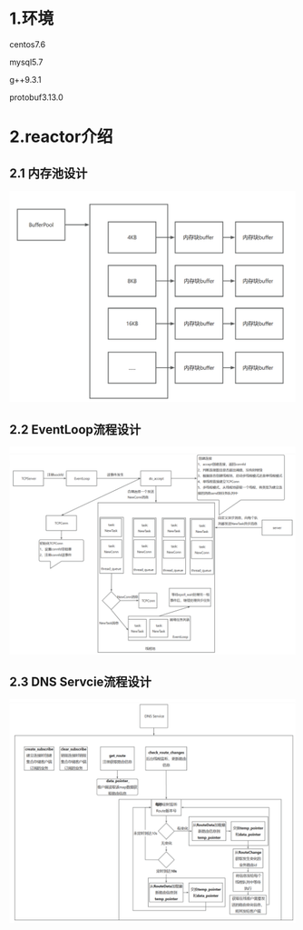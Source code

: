 # 1.环境
centos7.6

mysql5.7

g++9.3.1

protobuf3.13.0

# 2.reactor介绍
## 2.1 内存池设计
![内存池.png](./_img/内存池.png)
## 2.2 EventLoop流程设计
![EventLoop.png](./_img/EventLoop.png)
## 2.3 DNS Servcie流程设计
![DNS Service.png](./_img/DNS-Service.png)
